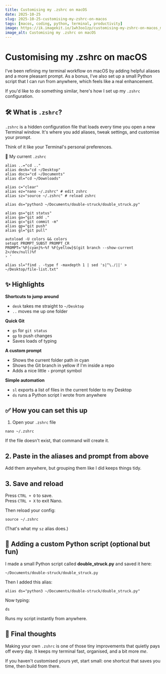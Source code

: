 ```yaml
---
title: Customising my .zshrc on macOS
date: 2025-10-25
slug: 2025-10-25-customising-my-zshrc-on-macos
tags: [macos, coding, python, terminal, productivity]
image: https://ik.imagekit.io/1wh3oo1zp/customising-my-zshrc-on-macos_mgdWuCAPK
image_alt: Customising my .zshrc on macOS
---
```


# Customising my .zshrc on macOS

I’ve been refining my terminal workflow on macOS by adding helpful aliases and a more pleasant prompt. As a bonus, I’ve also set up a small Python script that I can run from anywhere, which feels like a real enhancement.


If you'd like to do something similar, here's how I set up my `.zshrc` configuration.



## 🛠️ What is `.zshrc`?

`.zshrc` is a hidden configuration file that loads every time you open a new Terminal window. It's where you add aliases, tweak settings, and customise your prompt.

Think of it like your Terminal's personal preferences.

🔧 My current `.zshrc`

    alias ..="cd .."
    alias desk="cd ~/Desktop"
    alias docs="cd ~/Documents"
    alias dl="cd ~/Downloads"

    alias c="clear"
    alias ez="nano ~/.zshrc" # edit zshrc
    alias sz="source ~/.zshrc" # reload zshrc

    alias ds="python3 ~/Documents/double-struck/double_struck.py"

    alias gs="git status"
    alias ga="git add ."
    alias gc="git commit -m"
    alias gp="git push"
    alias gl="git pull"

    autoload -U colors && colors
    setopt PROMPT_SUBST PROMPT_CR
    PROMPT='%F{cyan}%~%f %F{yellow}$(git branch --show-current 2>/dev/null)%f
    › '

    alias sl="find . -type f -maxdepth 1 | sed 's|^\./||' > ~/Desktop/file-list.txt"


## ✨ Highlights

**Shortcuts to jump around**

- `desk` takes me straight to `~/Desktop`
- `..` moves me up one folder

**Quick Git**

- `gs` for `git status`
- `gp` to push changes
- Saves loads of typing

**A custom prompt**

- Shows the current folder path in cyan
- Shows the Git branch in yellow if I'm inside a repo
- Adds a nice little `›` prompt symbol

**Simple automation**

- `sl` exports a list of files in the current folder to my Desktop
- `ds` runs a Python script I wrote from anywhere

## ✅ How you can set this up

1. Open your `.zshrc` file

`nano ~/.zshrc`

If the file doesn't exist, that command will create it.

## 2. Paste in the aliases and prompt from above

Add them anywhere, but grouping them like I did keeps things tidy.

## 3. Save and reload

Press `CTRL + O` to save.  
Press `CTRL + X` to exit Nano.

Then reload your config:

`source ~/.zshrc`

(That's what my `sz` alias does.)

## 🐍 Adding a custom Python script (optional but fun)

I made a small Python script called **double_struck.py** and saved it here:

`~/Documents/double-struck/double_struck.py`

Then I added this alias:

`alias ds="python3 ~/Documents/double-struck/double_struck.py"`

Now typing:

`ds`

Runs my script instantly from anywhere.

## 🎯 Final thoughts

Making your own `.zshrc` is one of those tiny improvements that quietly pays off every day. It keeps my terminal fast, organised, and a bit more _me_.

If you haven't customised yours yet, start small: one shortcut that saves you time, then build from there.